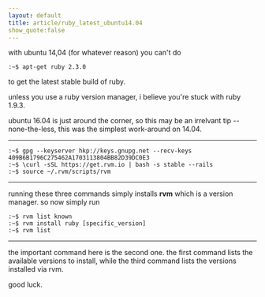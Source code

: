```yaml
---
layout: default
title: article/ruby_latest_ubuntu14.04
show_quote:false
---
```


with ubuntu 14,04 (for whatever reason) you can't do

    :~$ apt-get ruby 2.3.0

to get the latest stable build of ruby. 

unless you use a ruby version manager, i believe you're stuck with ruby 1.9.3.

ubuntu 16.04 is just around the corner, so this may be an irrelvant
tip -- none-the-less, this was the simplest work-around on 14.04.

* * *

    :~$ gpg --keyserver hkp://keys.gnupg.net --recv-keys 409B6B1796C275462A1703113804BB82D39DC0E3
    :~$ \curl -sSL https://get.rvm.io | bash -s stable --rails
    :~$ source ~/.rvm/scripts/rvm

* * *

running these three commands simply installs **rvm** which is a version manager. so now simply run

    :~$ rvm list known
    :~$ rvm install ruby [specific_version]
    :~$ rvm list

* * *

the important command here is the second one. the first command lists the available versions to install, while
the third command lists the versions installed via rvm.

good luck.
